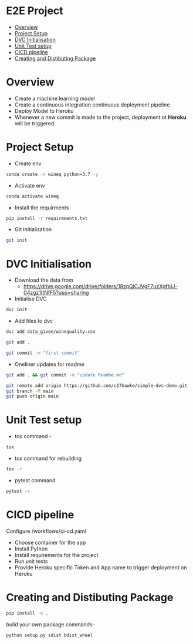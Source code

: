 # E2E Project
* [Overview](#overview)
* [Project Setup](#project-setup)
* [DVC Initialisation](#dvc-initialisation)
* [Unit Test setup](#unit-test-setup)
* [CICD pipeline](#cicd-pipeline)
* [Creating and Distibuting Package](#creating-and-distibuting-package)

# Overview
* Create a machine learning model
* Create a continuous integration continuous deployment pipeline
* Deploy Model to Heroku
* Whenever a new commit is made to the project, deployment ot **Heroku** will be triggered

# Project Setup
* Create env 
```bash
conda create -n wineq python=3.7 -y
```
* Activate env
```bash
conda activate wineq
```
* Install the requirments
```bash
pip install -r requirements.txt
```
* Git Initialisation
```bash
git init
```

# DVC Initialisation
* Download the data from 
  * https://drive.google.com/drive/folders/18zqQiCJVgF7uzXgfbIJ-04zgz1ItNfF5?usp=sharing
* Initialise DVC
```bash
dvc init 
```
* Add files to dvc
```bash
dvc add data_given/winequality.csv
```
```bash
git add .
```
```bash
git commit -m "first commit"
```
* Oneliner updates  for readme
```bash
git add . && git commit -m "update Readme.md"
```
```bash
git remote add origin https://github.com/c17hawke/simple-dvc-demo.git
git branch -M main
git push origin main
```

# Unit Test setup
* tox command -
```bash
tox
```
* tox command for rebuilding
```bash
tox -r 
```
* pytest command
```bash
pytest -v
```
# CICD pipeline
Configure /workflows/ci-cd.yaml
* Choose container for the app
* Install Python 
* Install requirements for the project
* Run unit tests
* Provide Heroku specific Token and App name to trigger deployment on Heroku

# Creating and Distibuting Package
```bash
pip install -e . 
```

build your own package commands- 
```bash
python setup.py sdist bdist_wheel
```
